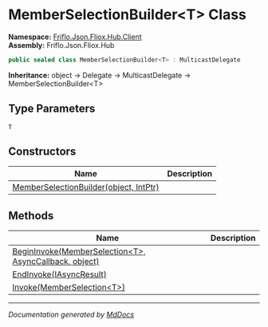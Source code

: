 ﻿<!--  
  <auto-generated>   
    The contents of this file were generated by a tool.  
    Changes to this file may be list if the file is regenerated  
  </auto-generated>   
-->

# MemberSelectionBuilder\<T\> Class

**Namespace:** [Friflo.Json.Fliox.Hub.Client](../index.md)  
**Assembly:** Friflo.Json.Fliox.Hub

```csharp
public sealed class MemberSelectionBuilder<T> : MulticastDelegate
```

**Inheritance:** object → Delegate → MulticastDelegate → MemberSelectionBuilder\<T\>

## Type Parameters

`T`

## Constructors

| Name                                                            | Description |
| --------------------------------------------------------------- | ----------- |
| [MemberSelectionBuilder(object, IntPtr)](constructors/index.md) |             |

## Methods

| Name                                                                               | Description |
| ---------------------------------------------------------------------------------- | ----------- |
| [BeginInvoke(MemberSelection\<T\>, AsyncCallback, object)](methods/BeginInvoke.md) |             |
| [EndInvoke(IAsyncResult)](methods/EndInvoke.md)                                    |             |
| [Invoke(MemberSelection\<T\>)](methods/Invoke.md)                                  |             |

___

*Documentation generated by [MdDocs](https://github.com/ap0llo/mddocs)*
